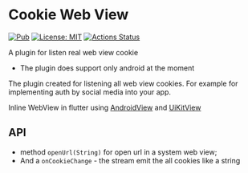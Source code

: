 # Cookie Web View
[![Pub](https://img.shields.io/pub/v/cookie_web_view.svg)](https://pub.dartlang.org/packages/cookie_web_view) 
[![License: MIT](https://img.shields.io/badge/License-MIT-yellow.svg)](https://opensource.org/licenses/MIT)
[![Actions Status](https://github.com/schoolhelper/flutter_cookie_web_view/workflows/CI/badge.svg)](https://github.com/schoolhelper/flutter_cookie_web_view/actions)

A plugin for listen real web view cookie

* The plugin does support only android at the moment

The plugin created for listening all web view cookies.
For example for implementing auth by social media into your app.

Inline WebView in flutter using [AndroidView](https://docs.flutter.io/flutter/widgets/AndroidView-class.html) and [UiKitView](https://docs.flutter.io/flutter/widgets/UiKitView-class.html)

## API
- method `openUrl(String)` for open url in a system web view; 
- And a `onCookieChange` - the stream emit the all cookies like a string
